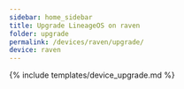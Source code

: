```yaml
---
sidebar: home_sidebar
title: Upgrade LineageOS on raven
folder: upgrade
permalink: /devices/raven/upgrade/
device: raven
---
```

{% include templates/device_upgrade.md %}
